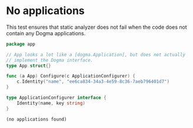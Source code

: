 # No applications

This test ensures that static analyzer does not fail when the code does not
contain any Dogma applications.

```go au:input
package app

// App looks a lot like a [dogma.Application], but does not actually
// implement the Dogma interface.
type App struct{}

func (a App) Configure(c ApplicationConfigurer) {
    c.Identity("name", "ee6ca834-34a3-4e59-8c36-7aeb796401d7")
}

type ApplicationConfigurer interface {
    Identity(name, key string)
}
```

```au:output
(no applications found)
```
